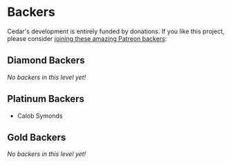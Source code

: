 # Backers

Cedar's development is entirely funded by donations. If you like this project,
please consider [joining these amazing Patreon
backers](https://www.patreon.com/garrettnewman):

## Diamond Backers

_No backers in this level yet!_

## Platinum Backers

* Calob Symonds

## Gold Backers

_No backers in this level yet!_
